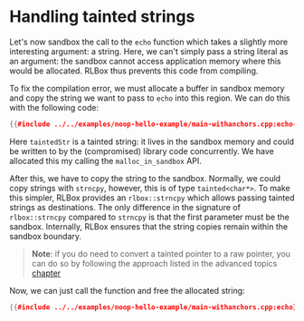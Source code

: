 # Handling tainted strings

Let's now sandbox the call to the `echo` function which takes a slightly more
interesting argument: a string. Here, we can't simply pass a string literal as
an argument: the sandbox cannot access application memory where this would be
allocated. RLBox thus prevents this code from compiling.

To fix the compilation error, we must allocate a buffer in sandbox memory and
copy the string we want to pass to `echo` into this region. We can do this with
the following code:

```cpp
{{#include ../../examples/noop-hello-example/main-withanchors.cpp:echo-pre}}
```

Here `taintedStr` is a tainted string: it lives in the sandbox memory and could
be written to by the (compromised) library code concurrently. We have allocated
this my calling the `malloc_in_sandbox` API.

After this, we have to copy the string to the sandbox. Normally, we could copy
strings with `strncpy`, however, this is of type `tainted<char*>`. To make this
simpler, RLBox provides an `rlbox::strncpy` which allows passing tainted strings
as destinations. The only difference in the signature of `rlbox::strncpy`
compared to `strncpy` is that the first parameter must be the sandbox.
Internally, RLBox ensures that the string copies remain within the sandbox
boundary.

> **Note**: if you do need to convert a tainted pointer to a raw pointer, you
> can do so by following the approach listed in the advanced topics
> [chapter](../advanced/raw-sandbox-pointers.md)

Now, we can just call the function and free the allocated string:

```cpp
{{#include ../../examples/noop-hello-example/main-withanchors.cpp:echo}}
```
